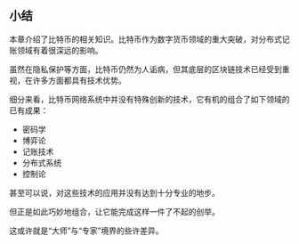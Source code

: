 ## 小结

本章介绍了比特币的相关知识。比特币作为数字货币领域的重大突破，对分布式记账领域有着很深远的影响。

虽然在隐私保护等方面，比特币仍然为人诟病，但其底层的区块链技术已经受到重视，在许多方面都具有技术优势。

细分来看，比特币网络系统中并没有特殊创新的技术，它有机的组合了如下领域的已有成果：

* 密码学
* 博弈论
* 记账技术
* 分布式系统
* 控制论

甚至可以说，对这些技术的应用并没有达到十分专业的地步。

但正是如此巧妙地组合，让它能完成这样一件了不起的创举。

这或许就是“大师”与“专家”境界的些许差异。

